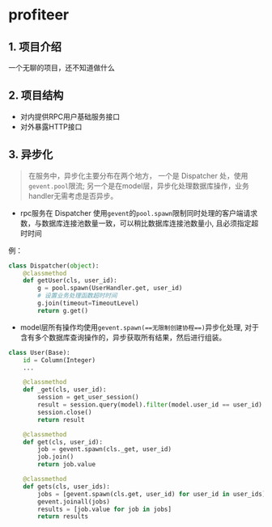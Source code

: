 # profiteer

## 1. 项目介绍

一个无聊的项目，还不知道做什么


## 2. 项目结构

* 对内提供RPC用户基础服务接口
* 对外暴露HTTP接口


## 3. 异步化

> 在服务中，异步化主要分布在两个地方， 一个是 Dispatcher 处，使用`gevent.pool`限流; 另一个是在model层，异步化处理数据库操作，业务handler无需考虑是否异步。

* rpc服务在 Dispatcher 使用`gevent`的`pool.spawn`限制同时处理的客户端请求数，与数据库连接池数量一致，可以稍比数据库连接池数量小, 且必须指定超时时间

例：
```python
class Dispatcher(object):
    @classmethod
    def getUser(cls, user_id):
        g = pool.spawn(UserHandler.get, user_id)
        # 设置业务处理函数超时时间
        g.join(timeout=TimeoutLevel)
        return g.get()
```

* model层所有操作均使用`gevent.spawn(==无限制创建协程==)`异步化处理, 对于含有多个数据库查询操作的，异步获取所有结果，然后进行组装。

```python
class User(Base):
    id = Column(Integer)
    ...

    @classmethod
    def _get(cls, user_id):
        session = get_user_session()
        result = session.query(model).filter(model.user_id == user_id).first()
        session.close()
        return result

    @classmethod
    def get(cls, user_id):
        job = gevent.spawn(cls._get, user_id)
        job.join()
        return job.value

    @classmethod
    def gets(cls, user_ids):
        jobs = [gevent.spawn(cls.get, user_id) for user_id in user_ids]
        gevent.joinall(jobs)
        results = [job.value for job in jobs]
        return results
```
